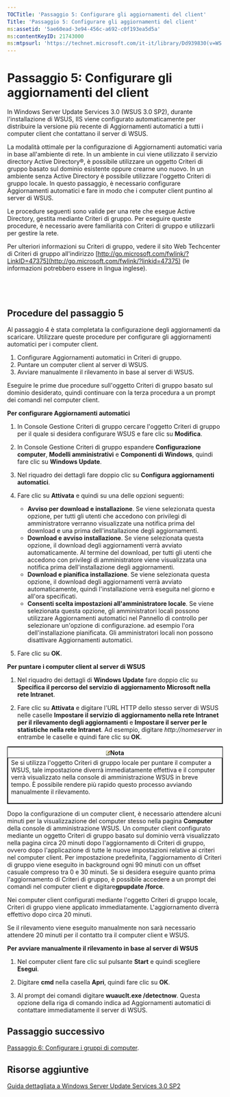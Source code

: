 ```yaml
---
TOCTitle: 'Passaggio 5: Configurare gli aggiornamenti del client'
Title: 'Passaggio 5: Configurare gli aggiornamenti del client'
ms:assetid: '5ae60ead-3e94-456c-a692-c0f193ea5d5a'
ms:contentKeyID: 21743000
ms:mtpsurl: 'https://technet.microsoft.com/it-it/library/Dd939830(v=WS.10)'
---
```


Passaggio 5: Configurare gli aggiornamenti del client
=====================================================

In Windows Server Update Services 3.0 (WSUS 3.0 SP2), durante l'installazione di WSUS, IIS viene configurato automaticamente per distribuire la versione più recente di Aggiornamenti automatici a tutti i computer client che contattano il server di WSUS.

La modalità ottimale per la configurazione di Aggiornamenti automatici varia in base all'ambiente di rete. In un ambiente in cui viene utilizzato il servizio directory Active Directory®, è possibile utilizzare un oggetto Criteri di gruppo basato sul dominio esistente oppure crearne uno nuovo. In un ambiente senza Active Directory è possibile utilizzare l'oggetto Criteri di gruppo locale. In questo passaggio, è necessario configurare Aggiornamenti automatici e fare in modo che i computer client puntino al server di WSUS.

Le procedure seguenti sono valide per una rete che esegue Active Directory, gestita mediante Criteri di gruppo. Per eseguire queste procedure, è necessario avere familiarità con Criteri di gruppo e utilizzarli per gestire la rete.

Per ulteriori informazioni su Criteri di gruppo, vedere il sito Web Techcenter di Criteri di gruppo all'indirizzo [http://go.microsoft.com/fwlink/?LinkID=47375](http://go.microsoft.com/fwlink/?linkid=47375) (le informazioni potrebbero essere in lingua inglese).

 
-

Procedure del passaggio 5
-------------------------

Al passaggio 4 è stata completata la configurazione degli aggiornamenti da scaricare. Utilizzare queste procedure per configurare gli aggiornamenti automatici per i computer client.

1.  Configurare Aggiornamenti automatici in Criteri di gruppo.
2.  Puntare un computer client al server di WSUS.
3.  Avviare manualmente il rilevamento in base al server di WSUS.

Eseguire le prime due procedure sull'oggetto Criteri di gruppo basato sul dominio desiderato, quindi continuare con la terza procedura a un prompt dei comandi nel computer client.

**Per configurare Aggiornamenti automatici**
1.  In Console Gestione Criteri di gruppo cercare l'oggetto Criteri di gruppo per il quale si desidera configurare WSUS e fare clic su **Modifica**.

2.  In Console Gestione Criteri di gruppo espandere **Configurazione computer**, **Modelli amministrativi** e **Componenti di Windows**, quindi fare clic su **Windows Update**.

3.  Nel riquadro dei dettagli fare doppio clic su **Configura aggiornamenti automatici**.

4.  Fare clic su **Attivata** e quindi su una delle opzioni seguenti:

    -   **Avviso per download e installazione**. Se viene selezionata questa opzione, per tutti gli utenti che accedono con privilegi di amministratore verranno visualizzate una notifica prima del download e una prima dell'installazione degli aggiornamenti.
    -   **Download e avviso installazione**. Se viene selezionata questa opzione, il download degli aggiornamenti verrà avviato automaticamente. Al termine del download, per tutti gli utenti che accedono con privilegi di amministratore viene visualizzata una notifica prima dell'installazione degli aggiornamenti.
    -   **Download e pianifica installazione**. Se viene selezionata questa opzione, il download degli aggiornamenti verrà avviato automaticamente, quindi l'installazione verrà eseguita nel giorno e all'ora specificati.
    -   **Consenti scelta impostazioni all'amministratore locale**. Se viene selezionata questa opzione, gli amministratori locali possono utilizzare Aggiornamenti automatici nel Pannello di controllo per selezionare un'opzione di configurazione. ad esempio l'ora dell'installazione pianificata. Gli amministratori locali non possono disattivare Aggiornamenti automatici.

5.  Fare clic su **OK**.

**Per puntare i computer client al server di WSUS**
1.  Nel riquadro dei dettagli di **Windows Update** fare doppio clic su **Specifica il percorso del servizio di aggiornamento Microsoft nella rete Intranet**.

2.  Fare clic su **Attivata** e digitare l'URL HTTP dello stesso server di WSUS nelle caselle **Impostare il servizio di aggiornamento nella rete Intranet per il rilevamento degli aggiornamenti** e **Impostare il server per le statistiche nella rete Intranet**. Ad esempio, digitare *http://nomeserver* in entrambe le caselle e quindi fare clic su **OK**.

<p> </p>
<table style="border:1px solid black;">
<colgroup>
<col width="100%" />
</colgroup>
<thead>
<tr class="header">
<th><img src="images/Dd939830.note(WS.10).gif" />Nota</th>
</tr>
</thead>
<tbody>
<tr class="odd">
<td style="border:1px solid black;">Se si utilizza l'oggetto Criteri di gruppo locale per puntare il computer a WSUS, tale impostazione diverrà immediatamente effettiva e il computer verrà visualizzato nella console di amministrazione WSUS in breve tempo. È possibile rendere più rapido questo processo avviando manualmente il rilevamento.
<p></p></td>
</tr>
</tbody>
</table>
<p> </p>

Dopo la configurazione di un computer client, è necessario attendere alcuni minuti per la visualizzazione del computer stesso nella pagina **Computer** della console di amministrazione WSUS. Un computer client configurato mediante un oggetto Criteri di gruppo basato sul dominio verrà visualizzato nella pagina circa 20 minuti dopo l'aggiornamento di Criteri di gruppo, ovvero dopo l'applicazione di tutte le nuove impostazioni relative ai criteri nel computer client. Per impostazione predefinita, l'aggiornamento di Criteri di gruppo viene eseguito in background ogni 90 minuti con un offset casuale compreso tra 0 e 30 minuti. Se si desidera eseguire quanto prima l'aggiornamento di Criteri di gruppo, è possibile accedere a un prompt dei comandi nel computer client e digitare**gpupdate /force**.

Nei computer client configurati mediante l'oggetto Criteri di gruppo locale, Criteri di gruppo viene applicato immediatamente. L'aggiornamento diverrà effettivo dopo circa 20 minuti.

Se il rilevamento viene eseguito manualmente non sarà necessario attendere 20 minuti per il contatto tra il computer client e WSUS.

**Per avviare manualmente il rilevamento in base al server di WSUS**
1.  Nel computer client fare clic sul pulsante **Start** e quindi scegliere **Esegui**.

2.  Digitare **cmd** nella casella **Apri**, quindi fare clic su **OK**.

3.  Al prompt dei comandi digitare **wuauclt.exe /detectnow**. Questa opzione della riga di comando indica ad Aggiornamenti automatici di contattare immediatamente il server di WSUS.

Passaggio successivo
--------------------

[Passaggio 6: Configurare i gruppi di computer](https://technet.microsoft.com/70518732-2179-4e41-9609-7f9999867f41).

Risorse aggiuntive
------------------

[Guida dettagliata a Windows Server Update Services 3.0 SP2](https://technet.microsoft.com/4b504edc-93b3-45b0-a7e8-d0107f1a4442)

